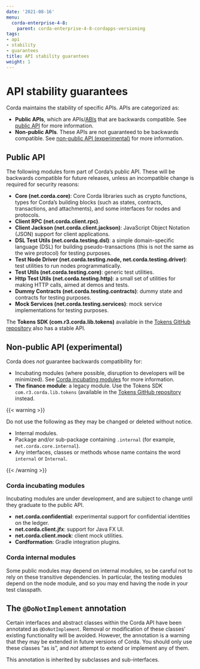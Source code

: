 ```yaml
---
date: '2021-08-16'
menu:
  corda-enterprise-4-8:
    parent: corda-enterprise-4-8-cordapps-versioning
tags:
- api
- stability
- guarantees
title: API stability guarantees
weight: 1
---
```



# API stability guarantees

Corda maintains the stability of specific APIs. APIs are categorized as:

* **Public APIs**, which are APIs/[ABIs](https://en.wikipedia.org/wiki/Application_binary_interface) that are backwards compatible. See [public API](#public-api) for more information.
* **Non-public APIs**. These APIs are not guaranteed to be backwards compatible. See [non-public API (experimental)](#non-public-api) for more information.

## Public API

The following modules form part of Corda’s public API. These will be backwards compatible for future releases, unless an incompatible change is required for security reasons:

* **Core (net.corda.core)**: Core Corda libraries such as crypto functions, types for Corda’s building blocks (such as states, contracts, transactions, and attachments), and some interfaces for nodes and protocols.
* **Client RPC (net.corda.client.rpc)**.
* **Client Jackson (net.corda.client.jackson)**: JavaScript Object Notation (JSON) support for client applications.
* **DSL Test Utils (net.corda.testing.dsl)**: a simple domain-specific language (DSL) for building pseudo-transactions (this is not the same as the wire protocol) for testing purposes.
* **Test Node Driver (net.corda.testing.node, net.corda.testing.driver)**: test utilities to run nodes programmatically.
* **Test Utils (net.corda.testing.core)**: generic test utilities.
* **Http Test Utils (net.corda.testing.http)**: a small set of utilities for making HTTP calls, aimed at demos and tests.
* **Dummy Contracts (net.corda.testing.contracts)**: dummy state and contracts for testing purposes.
* **Mock Services (net.corda.testing.services)**: mock service implementations for testing purposes.

The **Tokens SDK (com.r3.corda.lib.tokens)** available in the [Tokens GitHub repository](https://github.com/corda/token-sdk)
also has a stable API.

## Non-public API (experimental)

Corda does *not* guarantee  backwards compatibility for:

* Incubating modules (where possible, disruption to developers will be minimized). See [Corda incubating modules](#corda-incubating-modules) for more information.
* **The finance module**: a legacy module. Use the Tokens SDK `com.r3.corda.lib.tokens` (available in the [Tokens GitHub repository](https://github.com/corda/token-sdk) instead.

{{< warning >}}

Do not use the following as they may be changed or deleted without notice.
* Internal modules.
* Package and/or sub-package containing `.internal` (for example, `net.corda.core.internal`).
* Any interfaces, classes or methods whose name contains the word `internal` or `Internal`.

{{< /warning >}}


### Corda incubating modules

Incubating modules are under development, and are subject to change until they graduate to the public API.

* **net.corda.confidential**: experimental support for confidential identities on the ledger.
* **net.corda.client.jfx**: support for Java FX UI.
* **net.corda.client.mock**: client mock utilities.
* **Cordformation**: Gradle integration plugins.


### Corda internal modules

Some public modules may depend on internal modules, so be careful not to rely on these transitive dependencies. In particular, the
testing modules depend on the node module, and so you may end having the node in your test classpath.

## The `@DoNotImplement` annotation

Certain interfaces and abstract classes within the Corda API have been annotated
as `@DoNotImplement`. Removal or modification of these classes’ existing
functionality will be avoided. However, the annotation is a warning that they may be extended in future versions of Corda.
You should only use these classes “as is”, and *not* attempt to extend or implement any of them.

This annotation is inherited by subclasses and sub-interfaces.
